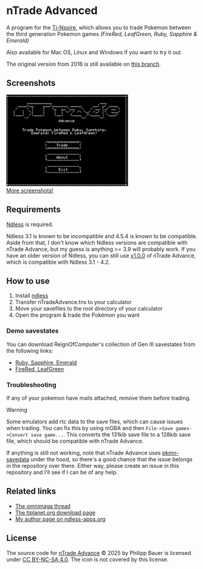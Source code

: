 # nTrade Advanced

A program for the [Ti-Nspire](https://education.ti.com/en/us/products/calculators/graphing-calculators/ti-nspire-cx-cas-handheld/), which allows you to trade Pokemon between the third generation Pokemon games _(FireRed, LeafGreen, Ruby, Sapphire & Emerald)_

Also available for Mac OS, Linux and Windows if you want to try it out.

The original version from 2016 is still available on [this branch](../../tree/master).

## Screenshots

[<img src="screenshots/menu.png" width="320px" height="240px"/><br>More screenshots!](./screenshots)

## Requirements

[Ndless](http://ndless.me/) is required.

Ndless 3.1 is known to be incompatible and 4.5.4 is known to be compatible.
Aside from that, I don't know which Ndless versions are compatible with nTrade Advance, but my guess is anything >= 3.9 will probably work.
If you have an older version of Ndless, you can still use [v1.0.0](https://github.com/ciriousjoker/nTradeAdvance/releases/tag/1.0.0) of nTrade Advance, which is compatible with Ndless 3.1 - 4.2.

## How to use

1. Install [ndless](https://github.com/ndless-nspire/Ndless)
2. Transfer nTradeAdvance.tns to your calculator
3. Move your savefiles to the root directory of your calculator
4. Open the program & trade the Pokémon you want

### Demo savestates

You can download ReignOfComputer's collection of Gen III savestates from the following links:

- [Ruby, Sapphire, Emerald](https://github.com/ReignOfComputer/RoCs-PC/tree/master/05%20-%20Gen%20III%20-%20RSE%20Collection/Save%20Data)
- [FireRed, LeafGreen](https://github.com/ReignOfComputer/RoCs-PC/tree/master/06%20-%20Gen%20III%20-%20FRLG%20Collection/Save%20Data)

### Troubleshooting

If any of your pokemon have mails attached, remove them before trading.

> [!WARNING]
> Some emulators add rtc data to the save files, which can cause issues when trading.
> You can fix this by using mGBA and then `File->Save games->Convert save game...`.
> This converts the 131kib save file to a 128kib save file, which should be compatible with nTrade Advance.

If anything is still not working, note that nTrade Advance uses [pkmn-savedata](https://codeberg.org/AyashiBox/pkmn-savedata) under the hood,
so there's a good chance that the issue belongs in the repository over there.
Either way, please create an issue in this repository and I'll see if I can be of any help.

## Related links

- [The omnimaga thread](http://www.omnimaga.org/ti-nspire-projects/ntrade-an-on-calc-trading-program-for-3-gen-pokemon-games)
- [The tiplanet.org download page](https://tiplanet.org/forum/archives_voir.php?id=86503&lang=en)
- [My author page on ndless-apps.org](https://ndless-apps.org/authors/50)

## License

The source code for [nTrade Advance](https://github.com/ciriousjoker/nTradeAdvance) © 2025 by Philipp Bauer is licensed under [CC BY-NC-SA 4.0](https://creativecommons.org/licenses/by-nc-sa/4.0/). The icon is not covered by this license.
